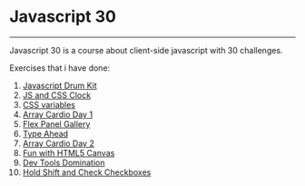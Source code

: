 # Javascript 30
----------------

Javascript 30 is a course about client-side javascript with 30 challenges.

Exercises that i have done: 

1. [Javascript Drum Kit](https://carlossanches07.github.io/Javascript30/01%20-%20JavaScript%20Drum%20Kit%20-%20DONE/index.html)
2. [JS and CSS Clock](https://carlossanches07.github.io/Javascript30/02%20-%20JS%20and%20CSS%20Clock%20-%20DONE/index.html)
3. [CSS variables](https://carlossanches07.github.io/Javascript30/03%20-%20CSS%20Variables%20-%20DONE/index.html)
4. [Array Cardio Day 1](https://carlossanches07.github.io/Javascript30/04%20-%20Array%20Cardio%20Day%201%20-%20DONE/index.html)
5. [Flex Panel Gallery](https://carlossanches07.github.io/Javascript30/05%20-%20Flex%20Panel%20Gallery%20-%20DONE/index.html)
6. [Type Ahead](https://carlossanches07.github.io/Javascript30/06%20-%20Type%20Ahead%20-%20DONE/index.html)
7. [Array Cardio Day 2](https://carlossanches07.github.io/Javascript30/07%20-%20Array%20Cardio%20Day%202%20-%20DONE/index.html)
8. [Fun with HTML5 Canvas](https://carlossanches07.github.io/Javascript30/08%20-%20Fun%20with%20HTML5%20Canvas%20-%20DONE/index.html)
9. [Dev Tools Domination](https://carlossanches07.github.io/Javascript30/09%20-%20Dev%20Tools%20Domination%20-%20DONE/index.html)
10. [Hold Shift and Check Checkboxes](https://carlossanches07.github.io/Javascript30/10%20-%20Hold%20Shift%20and%20Check%20Checkboxes%20-%20DONE/index.html)